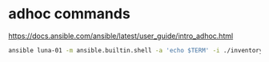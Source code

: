 # adhoc commands

https://docs.ansible.com/ansible/latest/user_guide/intro_adhoc.html

```bash
ansible luna-01 -m ansible.builtin.shell -a 'echo $TERM' -i ./inventory/hosts --ask-pass --user someuser
```
